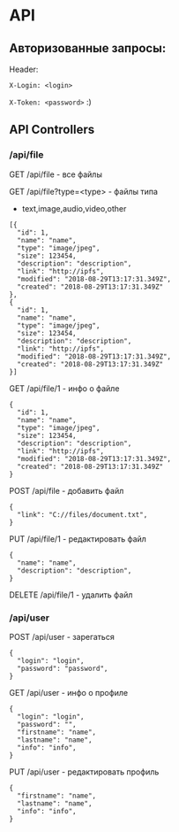 # API

## Авторизованные запросы:

Header: 

`X-Login: <login>`

`X-Token: <password>` :)


## API Controllers

### /api/file

GET /api/file - все файлы

GET /api/file?type=\<type\> - файлы типа
* text,image,audio,video,other

````
[{
  "id": 1,
  "name": "name",
  "type": "image/jpeg",
  "size": 123454,
  "description": "description",
  "link": "http://ipfs",
  "modified": "2018-08-29T13:17:31.349Z",
  "created": "2018-08-29T13:17:31.349Z"
},
{
  "id": 1,
  "name": "name",
  "type": "image/jpeg",
  "size": 123454,
  "description": "description",
  "link": "http://ipfs",
  "modified": "2018-08-29T13:17:31.349Z",
  "created": "2018-08-29T13:17:31.349Z"
}]
````

GET /api/file/1 - инфо о файле
````
{
  "id": 1,
  "name": "name",
  "type": "image/jpeg",
  "size": 123454,
  "description": "description",
  "link": "http://ipfs",
  "modified": "2018-08-29T13:17:31.349Z",
  "created": "2018-08-29T13:17:31.349Z"
}
````

POST /api/file - добавить  файл
````
{
  "link": "C://files/document.txt",
}
````

PUT /api/file/1 - редактировать файл
````
{
  "name": "name",
  "description": "description",
}
````

DELETE /api/file/1 - удалить файл

### /api/user

POST /api/user - зарегаться
````
{
  "login": "login",
  "password": "password",
}
````

GET /api/user - инфо о профиле
````
{
  "login": "login",
  "password": "",
  "firstname": "name",
  "lastname": "name",
  "info": "info",
}
````

PUT /api/user - редактировать профиль
````
{
  "firstname": "name",
  "lastname": "name",
  "info": "info",
}
````
